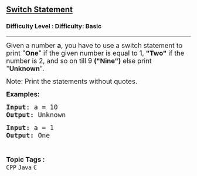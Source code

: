 <h2><a href="https://www.geeksforgeeks.org/problems/switch-statement--150234/1?page=2&difficulty=Basic&status=unsolved&sortBy=latest">Switch Statement</a></h2><h3>Difficulty Level : Difficulty: Basic</h3><hr><div class="problems_problem_content__Xm_eO"><p><span style="font-size: 18px;">Given a number <strong>a</strong>, you have to use a switch statement to print "<strong>One</strong>" if the given number is equal to 1, <strong>"Two"</strong> if the number is 2, and so on till 9 <strong>("Nine")</strong> else print "<strong>Unknown</strong>".</span></p>
<p><span style="font-size: 18px;">Note: Print the statements without quotes.</span></p>
<p><span style="font-size: 18px;"><strong>Examples:</strong></span></p>
<pre><span style="font-size: 18px;"><strong>Input</strong>: a = 10
<strong>Output:</strong> Unknown</span></pre>
<pre><span style="font-size: 18px;"><strong>Input: </strong>a = 1
<strong>Output: </strong>One</span></pre></div><br><p><span style=font-size:18px><strong>Topic Tags : </strong><br><code>CPP</code>&nbsp;<code>Java</code>&nbsp;<code>C</code>&nbsp;